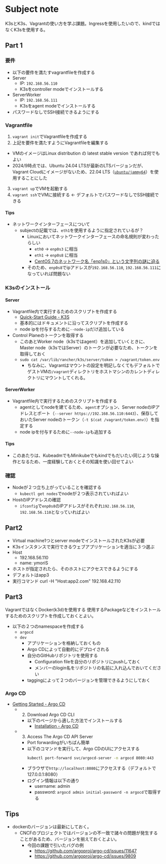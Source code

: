 # Subject note

K3sとK3s、Vagrantの使い方を学ぶ課題。Ingressを使用したいので、kindではなくK3sを使用する。

## Part 1

### 要件

- 以下の要件を満たすvagrantfileを作成する
- Server
  - IP: `192.168.56.110`
  - K3sをcontroller modeでインストールする
- ServerWorker
  - IP: `192.168.56.111`
  - K3sをagent modeでインストールする
- パスワードなしでSSH接続できるようにする

### Vagrantfile

1. `vagrant init`でVagrantfileを作成する
2. 上記を要件を満たすようにVagrantfileを編集する
  - VMのイメージはLinux distribution の latest stable version であれば何でもよい
  - 2024/9時点では、Ubuntu 24.04 LTSが最新のLTSバージョンだが、Vagrant Cloudにイメージがないため、22.04 LTS（[`ubuntu/jammy64`](https://app.vagrantup.com/ubuntu/boxes/jammy64)）を使用することにした
3. `vagrant up`でVMを起動する
4. `vagrant ssh`でVMに接続する ← デフォルトでパスワードなしでSSH接続できる

#### Tips

- ネットワークインターフェースについて
  - subjectの記載では、`eth1`を使用するように指定されているが？
    - Linuxにおいてネットワークインターフェースの命名規則が変わったらしい
      - `eth0` -> `enp0s3` に相当
      - `eth1` -> `enp0s8` に相当
      - [CentOS 7のネットワーク名「enp1s0」という文字列の謎に迫る](https://qiita.com/fetaro/items/b61282130fa638de4528)
    - そのため、`enp0s8`でipアドレスが`192.168.56.110`, `192.168.56.111`になっていれば問題ない

### K3sのインストール

#### Server

- Vagrantfile内で実行するためのスクリプトを作成する
  - [Quick-Start Guide - K3S](https://docs.k3s.io/quick-start)
  - 基本的にはドキュメントに沿ってスクリプトを作成する
  - node ipを付与するために`--node-ip`だけ追加している
- Control Planeのトークンを取得する
  - このあとWorker node（k3sではagent）を追加していくときに、Master node（k3sではServer）のトークンが必要なため、トークンを取得しておく
  - `sudo cat /var/lib/rancher/k3s/server/token > /vagrant/token.env`
    - ちなみに、Vagrantはマウントの設定を明記しなくてもデフォルトでゲストVMの`/vagrant`ディレクトリをホストマシンのカレントディレクトリにマウントしてくれる。

#### ServerWorker

- Vagrantfile内で実行するためのスクリプトを作成する
  - agentとしてnodeを建てるため、`agent`オプション、Server nodeのIPアドレスとポート（`--server https://192.168.56.110:6443`）、保存しておいたServer nodeのトークン（`-t $(cat /vagrant/token.env)`）を指定する
  - node ipを付与するために`--node-ip`も追加する

#### Tips

- このあたりは、KubeadmでもMinikubeでもkindでもだいたい同じような操作となるため、一度経験しておくとその知識を使い回せてよい

### 確認

- Nodeが２つ立ち上がっていることを確認する
  - `kubectl get nodes`でnodeが２つ表示されていればよい
- HostのIPアドレスの確認
  - `ifconfig`で`enp0s8`のIPアドレスがそれぞれ`192.168.56.110`, `192.168.56.110`となっていればよい

## Part2

- Virtual machine1つとserver modeでインストールされたK3sが必要
- K3sインスタンスで実行できるウェブアプリケーションを適当に３つ選ぶ
- Host
    - 192.168.56.110
    - name: ymoriS
- ホストが指定されたら、そのホストにアクセスできるようにする
- デフォルトはapp3
- 実行コマンド curl -H "Host:app2.com" 192.168.42.110

## Part3

VagrantではなくDocker(k3d)を使用する
使用するPackageなどをインストールするためのスクリプトを作成しておくとよい。
- 以下の２つのnamespaceを作成する
  - `argocd`
  - `dev`
    - アプリケーションを格納しておくもの
    - Argo CDによって自動的にデプロイされる
    - 自分のGitHubリポジトリを使用する
      - Configuration fileを自分のリポジトリにpushしておく
      - メンバーのlogin名をリポジトリの名前に入れ込んでおいてください
    - taggingによって２つのバージョンを管理できるようにしておく

### Argo CD

- [Getting Started - Argo CD](https://argo-cd.readthedocs.io/en/stable/getting_started/)
  - 2. Download Argo CD CLI
    - 以下のページから適した方法でインストールする
      - [Installation - Argo CD](https://argo-cd.readthedocs.io/en/stable/cli_installation/)
  - 3. Access The Argo CD API Server
    - Port forwardingがいちばん簡単
    - 以下のコマンドを実行して、Argo CDのUIにアクセスする
      ```bash
      kubectl port-forward svc/argocd-server -n argocd 8080:443
      ```
    - ブラウザで`http://localhost:8080`にアクセスする（デフォルトで127.0.0.1:8080）
    - ログイン情報は以下の通り
      - username: admin
      - password: `argocd admin initial-password -n argocd`で取得する

## Tips

- dockerのバージョンは最新にしておく。
  - CNCFのプロジェクトではバージョンの不一致で諸々の問題が発生することがあるため、バージョンを揃えておくとよい。
    - 今回の課題で引いたバグの例
      - https://github.com/argoproj/argo-cd/issues/11647
      - https://github.com/argoproj/argo-cd/issues/9809



